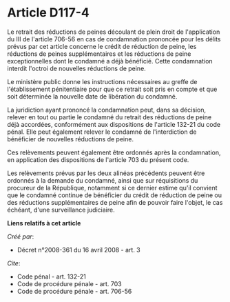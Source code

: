 # Article D117-4

Le retrait des réductions de peines découlant de plein droit de l'application du III de l'article 706-56 en cas de
condamnation prononcée pour les délits prévus par cet article concerne le crédit de réduction de peine, les réductions de
peines supplémentaires et les réductions de peine exceptionnelles dont le condamné a déjà bénéficié. Cette condamnation
interdit l'octroi de nouvelles réductions de peine. 

Le ministère public donne les instructions nécessaires au greffe de l'établissement pénitentiaire pour que ce retrait soit
pris en compte et que soit déterminée la nouvelle date de libération du condamné. 

La juridiction ayant prononcé la condamnation peut, dans sa décision, relever en tout ou partie le condamné du retrait des
réductions de peine déjà accordées, conformément aux dispositions de l'article 132-21 du code pénal. Elle peut également
relever le condamné de l'interdiction de bénéficier de nouvelles réductions de peine. 

Ces relèvements peuvent également être ordonnés après la condamnation, en application des dispositions de l'article 703 du
présent code. 

Les relèvements prévus par les deux alinéas précédents peuvent être ordonnés à la demande du condamné, ainsi que sur
réquisitions du procureur de la République, notamment si ce dernier estime qu'il convient que le condamné continue de
bénéficier du crédit de réduction de peine ou des réductions supplémentaires de peine afin de pouvoir faire l'objet, le cas
échéant, d'une surveillance judiciaire.

**Liens relatifs à cet article**

_Créé par_:

  - Décret n°2008-361 du 16 avril 2008 - art. 3

_Cite_:

  - Code pénal - art. 132-21
  - Code de procédure pénale - art. 703
  - Code de procédure pénale - art. 706-56
